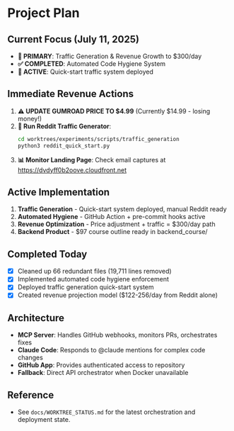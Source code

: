 # Project Plan

## Current Focus (July 11, 2025)
- **🚀 PRIMARY**: Traffic Generation & Revenue Growth to $300/day
- **✅ COMPLETED**: Automated Code Hygiene System
- **🎯 ACTIVE**: Quick-start traffic system deployed

## Immediate Revenue Actions
1. **⚠️ UPDATE GUMROAD PRICE TO $4.99** (Currently $14.99 - losing money!)
2. **📝 Run Reddit Traffic Generator**:
   ```bash
   cd worktrees/experiments/scripts/traffic_generation
   python3 reddit_quick_start.py
   ```
3. **📊 Monitor Landing Page**: Check email captures at https://dvdyff0b2oove.cloudfront.net

## Active Implementation
1. **Traffic Generation** - Quick-start system deployed, manual Reddit ready
2. **Automated Hygiene** - GitHub Action + pre-commit hooks active
3. **Revenue Optimization** - Price adjustment + traffic = $300/day path
4. **Backend Product** - $97 course outline ready in backend_course/

## Completed Today
- [x] Cleaned up 66 redundant files (19,711 lines removed)
- [x] Implemented automated code hygiene enforcement
- [x] Deployed traffic generation quick-start system
- [x] Created revenue projection model ($122-256/day from Reddit alone)

## Architecture
- **MCP Server**: Handles GitHub webhooks, monitors PRs, orchestrates fixes
- **Claude Code**: Responds to @claude mentions for complex code changes
- **GitHub App**: Provides authenticated access to repository
- **Fallback**: Direct API orchestrator when Docker unavailable

## Reference
- See `docs/WORKTREE_STATUS.md` for the latest orchestration and deployment state. 